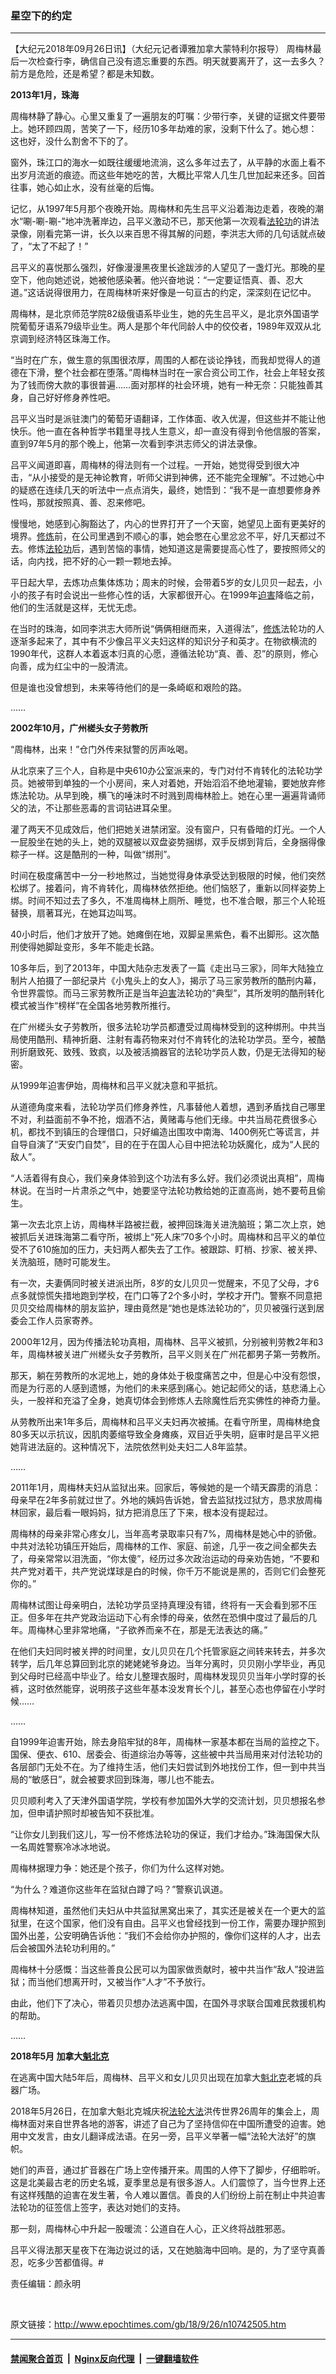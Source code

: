 ### 星空下的约定
------------------------

<p>【大纪元2018年09月26日讯】（大纪元记者谭雅加拿大蒙特利尔报导） 周梅林最后一次检查行李，确信自己没有遗忘重要的东西。明天就要离开了，这一去多久？前方是危险，还是希望？都是未知数。</p>
<p><strong>2013年1月，珠海</strong></p>
<p>周梅林静了静心。心里又重复了一遍朋友的叮嘱：少带行李，关键的证据文件要带上。她环顾四周，苦笑了一下，经历10多年劫难的家，没剩下什么了。她心想：这也好，没什么割舍不下的了。</p>
<p>窗外，珠江口的海水一如既往缓缓地流淌，这么多年过去了，从平静的水面上看不出岁月流逝的痕迹。而这些年她吃的苦，大概比平常人几生几世加起来还多。回首往事，她心如止水，没有丝毫的后悔。</p>
<p>记忆，从1997年5月那个夜晚开始。周梅林和先生吕平义沿着海边走着，夜晚的潮水“唰-唰-唰-”地冲洗著岸边，吕平义激动不已，那天他第一次观看<a href="http://www.epochtimes.com/gb/tag/%E6%B3%95%E8%BD%AE%E5%8A%9F.html">法轮功</a>的讲法录像，刚看完第一讲，长久以来百思不得其解的问题，李洪志大师的几句话就点破了，“太了不起了！”</p>
<p>吕平义的喜悦那么强烈，好像漫漫黑夜里长途跋涉的人望见了一盏灯光。那晚的星空下，他向她述说，她被他感染著。他兴奋地说：“一定要证悟真、善、忍大道。”这话说得很用力，在周梅林听来好像是一句亘古的约定，深深刻在记忆中。</p>
<p>周梅林，是北京师范学院82级俄语系毕业生，她的先生吕平义，是北京外国语学院葡萄牙语系79级毕业生。两人是那个年代同龄人中的佼佼者，1989年双双从北京调到经济特区珠海工作。</p>
<p>“当时在广东，做生意的氛围很浓厚，周围的人都在谈论挣钱，而我却觉得人的道德在下滑，整个社会都在堕落。”周梅林当时在一家合资公司工作，社会上年轻女孩为了钱而傍大款的事很普遍……面对那样的社会环境，她有一种无奈：只能独善其身，自己好好修身养性吧。</p>
<p>吕平义当时是派驻澳门的葡萄牙语翻译，工作体面、收入优渥，但这些并不能让他快乐。他一直在各种哲学书籍里寻找人生意义，却一直没有得到令他信服的答案，直到97年5月的那个晚上，他第一次看到李洪志师父的讲法录像。</p>
<p>吕平义闻道即喜，周梅林的得法则有一个过程。一开始，她觉得受到很大冲击，“从小接受的是无神论教育，听师父讲到神佛，还不能完全理解”。不过她心中的疑惑在连续几天的听法中一点点消失，最终，她悟到：“我不是一直想要修身养性吗，那就按照真、善、忍来修吧。</p>
<p>慢慢地，她感到心胸豁达了，内心的世界打开了一个天窗，她望见上面有更美好的境界。<a href="http://www.epochtimes.com/gb/tag/%E4%BF%AE%E7%82%BC.html">修炼</a>前，在公司里遇到不顺心的事，她会憋在心里忿忿不平，好几天都过不去。修炼<a href="http://www.epochtimes.com/gb/tag/%E6%B3%95%E8%BD%AE%E5%8A%9F.html">法轮功</a>后，遇到苦恼的事情，她知道这是需要提高心性了，要按照师父的话，向内找，把不好的心一颗一颗地去掉。</p>
<p>平日起大早，去炼功点集体炼功；周末的时候，会带着5岁的女儿贝贝一起去，小小的孩子有时会说出一些修心性的话，大家都很开心。在1999年<a href="http://www.epochtimes.com/gb/tag/%E8%BF%AB%E5%AE%B3.html">迫害</a>降临之前，他们的生活就是这样，无忧无虑。</p>
<p>在当时的珠海，如同李洪志大师所说“俩俩相继而来，入道得法”，<a href="http://www.epochtimes.com/gb/tag/%E4%BF%AE%E7%82%BC.html">修炼</a>法轮功的人逐渐多起来了，其中有不少像吕平义夫妇这样的知识分子和英才。在物欲横流的1990年代，这群人本着返本归真的心愿，遵循法轮功“真、善、忍”的原则，修心向善，成为红尘中的一股清流。</p>
<p>但是谁也没曾想到，未来等待他们的是一条崎岖和艰险的路。</p>
<p>……</p>
<p><strong>2002年10月，广州槎头女子劳教所</strong></p>
<p>“周梅林，出来！”仓门外传来狱警的厉声吆喝。</p>
<p>从北京来了三个人，自称是中央610办公室派来的，专门对付不肯转化的法轮功学员。她被带到单独的一个小房间，来人对着她，开始滔滔不绝地灌输，要她放弃修炼法轮功。从早到晚，横飞的唾沫时不时溅到周梅林脸上。她在心里一遍遍背诵师父的法，不让那些恶毒的言词钻进耳朵里。</p>
<p>灌了两天不见成效后，他们把她关进禁闭室。没有窗户，只有昏暗的灯光。一个人一屁股坐在她的头上，她的双腿被以双盘姿势捆绑，双手反绑到背后，全身捆得像粽子一样。这是酷刑的一种，叫做“绑刑”。</p>
<p>时间在极度痛苦中一分一秒地熬过，当她觉得身体承受达到极限的时候，他们突然松绑了。接着问，肯不肯转化，周梅林依然拒绝。他们恼怒了，重新以同样姿势上绑。时间不知过去了多久，不准周梅林上厕所、睡觉，也不准合眼，那三个人轮班替换，扇著耳光，在她耳边叫骂。</p>
<p>40小时后，他们才放开了她。她瘫倒在地，双脚呈黑紫色，看不出脚形。这次酷刑使得她脚趾变形，多年不能走长路。</p>
<p>10多年后，到了2013年，中国大陆杂志发表了一篇《走出马三家》，同年大陆独立制片人拍摄了一部纪录片《小鬼头上的女人》，揭示了马三家劳教所的酷刑内幕，令世界震惊。而马三家劳教所正是当年<a href="http://www.epochtimes.com/gb/tag/%E8%BF%AB%E5%AE%B3.html">迫害</a>法轮功的“典型”，其所发明的酷刑转化模式被当作“榜样”在全国各地劳教所推行。</p>
<p>在广州槎头女子劳教所，很多法轮功学员都遭受过周梅林受到的这种绑刑。中共当局使用酷刑、精神折磨、注射有毒药物来对付不肯转化的法轮功学员。至今，被酷刑折磨致死、致残、致疯，以及被活摘器官的法轮功学员人数，仍是无法得知的秘密。</p>
<p>从1999年迫害伊始，周梅林和吕平义就决意和平抵抗。</p>
<p>从道德角度来看，法轮功学员们修身养性，凡事替他人着想，遇到矛盾找自己哪里不对，利益面前不争不抢，烟酒不沾，黄赌毒与他们无缘。中共当局花费很多心机，都找不到镇压的合理借口，只好编造出围攻中南海、1400例死亡等谎言，并自导自演了“天安门自焚”，目的在于在国人心目中把法轮功妖魔化，成为“人民的敌人”。</p>
<p>“人活着得有良心，我们亲身体验到这个功法有多么好。我们必须说出真相”，周梅林说。在当时一片肃杀之气中，她要坚守法轮功教给她的正直高尚，她不要苟且偷生。</p>
<p>第一次去北京上访，周梅林半路被拦截，被押回珠海关进洗脑班；第二次上京，她被抓后关进珠海第二看守所，被绑上“死人床”70多个小时。周梅林和吕平义的单位受不了610施加的压力，夫妇两人都失去了工作。被跟踪、盯梢、抄家、被关押、关洗脑班，随时可能发生。</p>
<p>有一次，夫妻俩同时被关进派出所，8岁的女儿贝贝一觉醒来，不见了父母，才6点多就惊慌失措地跑到学校，在门口等了2个多小时，学校才开门。警察不同意把贝贝交给周梅林的朋友监护，理由竟然是“她也是炼法轮功的”，贝贝被强行送到居委会工作人员家寄养。</p>
<p>2000年12月，因为传播法轮功真相，周梅林、吕平义被抓，分别被判劳教2年和3年，周梅林被关进广州槎头女子劳教所，吕平义则关在广州花都男子第一劳教所。</p>
<p>那天，躺在劳教所的水泥地上，她的身体处于极度痛苦之中，但是心中没有怨恨，而是为行恶的人感到遗憾，为他们的未来感到痛心。她记起师父的话，慈悲涌上心头，一股祥和充溢了全身，她真切体会到修炼人去除魔性后充实佛性的神奇力量。</p>
<p>从劳教所出来1年多后，周梅林和吕平义夫妇再次被捕。在看守所里，周梅林绝食80多天以示抗议，因肌肉萎缩导致全身瘫痪，双目近乎失明，庭审时是吕平义把她背进法庭的。这种情况下，法院依然判处夫妇二人8年监禁。</p>
<p>……</p>
<p>2011年1月，周梅林夫妇从监狱出来。回家后，等候她的是一个晴天霹雳的消息：母亲早在2年多前就过世了。外地的姨妈告诉她，曾去监狱找过狱方，恳求放周梅林回家，最后看一眼妈妈，狱方把消息压了下来，根本没有提起过。</p>
<p>周梅林的母亲非常心疼女儿，当年高考录取率只有7%，周梅林是她心中的骄傲。中共对法轮功镇压开始后，周梅林的工作、家庭、前途，几乎一夜之间全都失去了，母亲常常以泪洗面，“你太傻”，经历过多次政治运动的母亲劝告她，“不要和共产党对着干，共产党说煤球是白的时候，你千万不能说是黑的，否则它们会整死你的。”</p>
<p>周梅林试图让母亲明白，法轮功学员坚持真理没有错，终将有一天会看到邪不压正。但多年在共产党政治运动下心有余悸的母亲，依然在恐惧中度过了最后的几年。周梅林心里非常地痛，“子欲养而亲不在，那是无法表达的痛。”</p>
<p>在他们夫妇同时被关押的时间里，女儿贝贝在几个托管家庭之间转来转去，并多次转学，后几年总算回到北京的姥姥姥爷身边。当年分离时，贝贝刚小学毕业，再见到父母时已经高中毕业了。给女儿整理衣服时，周梅林发现贝贝当年小学时穿的长裤，这时依然能穿，说明孩子这些年基本没发育长个儿，甚至心态也停留在小学时候……</p>
<p>……</p>
<p>自1999年迫害开始，除去身陷牢狱的8年，周梅林一家基本都在当局的监控之下。国保、便衣、610、居委会、街道综治办等等，这些被中共当局用来对付法轮功的各层部门无处不在。为了维持生活，他们夫妇尝试到外地找份工作，但一到中共当局的“敏感日”，就会被要求回到珠海，哪儿也不能去。</p>
<p>贝贝顺利考入了天津外国语学院，学校有参加国外大学的交流计划，贝贝想报名参加，但申请护照时却被告知不获批准。</p>
<p>“让你女儿到我们这儿，写一份不修炼法轮功的保证，我们才给办。”珠海国保大队一名周姓警察冷冰冰地说。</p>
<p>周梅林据理力争：她还是个孩子，你们为什么这样对她。</p>
<p>“为什么？难道你这些年在监狱白蹲了吗？”警察讥讽道。</p>
<p>周梅林知道，虽然他们夫妇从中共监狱黑窝出来了，其实还是被关在一个更大的监狱里，在这个国家，他们没有自由。吕平义也曾经找到一份工作，需要办理护照到国外出差，公安明确告诉他：“我们不会给你办护照的，像你们这样的人才，出去后会被国外法轮功利用的。”</p>
<p>周梅林十分感慨：当这些善良公民可以为国家做贡献时，被中共当作“敌人”投进监狱；而当他们想离开时，又被当作“人才”不予放行。</p>
<p>由此，他们下了决心，带着贝贝想办法逃离中国，在国外寻求联合国难民救援机构的帮助。</p>
<p>……</p>
<p><strong>2018年5月 加拿大<a href="http://www.epochtimes.com/gb/tag/%E9%AD%81%E5%8C%97%E5%85%8B.html">魁北克</a></strong></p>
<p>在逃离中国大陆5年后，周梅林、吕平义和女儿贝贝出现在加拿大<a href="http://www.epochtimes.com/gb/tag/%E9%AD%81%E5%8C%97%E5%85%8B.html">魁北克</a>老城的兵器广场。</p>
<p>2018年5月26日，在加拿大魁北克城庆祝<a href="http://www.epochtimes.com/gb/tag/%E6%B3%95%E8%BD%AE%E5%A4%A7%E6%B3%95.html">法轮大法</a>洪传世界26周年的集会上，周梅林面对来自世界各地的游客，讲述了自己为了坚持信仰在中国所遭受的迫害。她用中文发言，由女儿翻译成法语。在另一旁，吕平义举著一幅“法轮大法好”的旗帜。</p>
<p>她们的声音，通过扩音器在广场上空传播开来。周围的人停下了脚步，仔细聆听。这是北美最古老的历史名城，夏季里总是有很多游人。人们震惊了，当今世界上还有这样残酷的迫害在发生著，令人难以置信。善良的人们纷纷上前在制止中共迫害法轮功的征签信上签字，表达对她们的支持。</p>
<p>那一刻，周梅林心中升起一股暖流：公道自在人心，正义终将战胜邪恶。</p>
<p>吕平义得法那天星夜下在海边说过的话，又在她脑海中回响。是的，为了坚守真善忍，吃多少苦都值得。#</p>
<p>责任编辑：颜永明</p>
<p>&nbsp;</p>

原文链接：http://www.epochtimes.com/gb/18/9/26/n10742505.htm


------------------------
#### [禁闻聚合首页](https://github.com/gfw-breaker/banned-news/blob/master/README.md) &nbsp;|&nbsp; [Nginx反向代理](https://github.com/gfw-breaker/open-proxy/blob/master/README.md) &nbsp;|&nbsp; [一键翻墙软件](https://github.com/gfw-breaker/nogfw/blob/master/README.md)